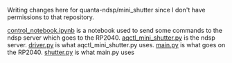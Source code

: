 Writing changes here for quanta-ndsp/mini_shutter since I don't have permissions to that repository.

[control_notebook.ipynb](control_notebook.ipynb) is a notebook used to send some commands to the ndsp server which goes to the RP2040. [aqctl_mini_shutter.py](aqctl_mini_shutter.py) is the ndsp server. [driver.py](driver.py) is what aqctl_mini_shutter.py uses. [main.py](main.py) is what goes on the RP2040. [shutter.py](shutter.py) is what main.py uses
